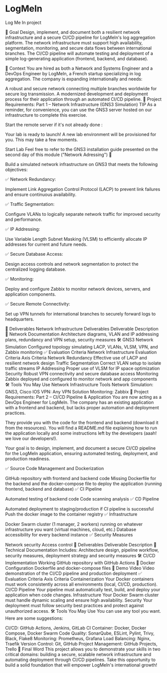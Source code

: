# LogMeIn
Log Me In project

🎯 Goal
Design, implement, and document both a resilient network infrastructure and a secure CI/CD pipeline for LogMeIn's log aggregation platform. The network infrastructure must support high availability, segmentation, monitoring, and secure data flows between international branches. The CI/CD pipeline will automate testing and deployment of a simple log-generating application (frontend, backend, and database).

🧠 Context
You are hired as both a Network and Systems Engineer and a DevOps Engineer by LogMeIn, a French startup specializing in log aggregation. The company is expanding internationally and needs:

A robust and secure network connecting multiple branches worldwide for secure log transmission.
A modernized development and deployment process for their application through an automated CI/CD pipeline.
📌 Project Requirements: Part 1 – Network Infrastructure (GNS3 Simulation)
TIP
As a reminder, for convenience, you can use the GNS3 server hosted on our infrastructure to complete this exercise.

Start the remote server if it's not already done :

Your lab is ready to launch!
A new lab environment will be provisioned for you. This may take a few moments.

Start Lab
Feel free to refer to the GNS3 installation guide presented on the second day of this module ("Network Adressing") 🙂

Build a simulated network infrastructure on GNS3 that meets the following objectives:

✅ Network Redundancy:

Implement Link Aggregation Control Protocol (LACP) to prevent link failures and ensure continuous availability.

✅ Traffic Segmentation:

Configure VLANs to logically separate network traffic for improved security and performance.

✅ IP Addressing:

Use Variable Length Subnet Masking (VLSM) to efficiently allocate IP addresses for current and future needs.

✅ Secure Database Access:

Design access controls and network segmentation to protect the centralized logging database.

✅ Monitoring:

Deploy and configure Zabbix to monitor network devices, servers, and application components.

✅ Secure Remote Connectivity:

Set up VPN tunnels for international branches to securely forward logs to headquarters.

📑 Deliverables
Network Infrastructure Deliverables
Deliverable	Description
📄 Network Documentation	Architecture diagrams, VLAN and IP addressing plans, redundancy and VPN setup, security measures
🛠️ GNS3 Network Simulation	Configured topology simulating LACP, VLANs, VLSM, VPN, and Zabbix monitoring
✅ Evaluation Criteria
Network Infrastructure Evaluation Criteria
Axis	Criteria
Network Redundancy	Effective use of LACP and resilient network design
Traffic Segmentation	Correct VLAN setup to isolate traffic streams
IP Addressing	Proper use of VLSM for IP space optimization
Security	Robust VPN connectivity and secure database access
Monitoring	Zabbix deployed and configured to monitor network and app components
🛠️ Tools You May Use
Network Infrastructure Tools
Network Simulation: GNS3, Cisco IOS
VPN: Any VPN Solution
Monitoring: Zabbix
📌 Project Requirements: Part 2 – CI/CD Pipeline & Application
You are now acting as a DevOps Engineer for LogMeIn. The company has an existing application with a frontend and backend, but lacks proper automation and deployment practices.

They provide you with the code for the frontend and backend (download it from the resources). You will find a README.md file explaining how to run the application locally and some instructions left by the developers (aaah! we love our developers!).

Your goal is to design, implement, and document a secure CI/CD pipeline for the LogMeIn application, ensuring automated testing, deployment, and production readiness.

✅ Source Code Management and Dockerization

GitHub repository with frontend and backend code
Missing Dockerfile for the backend and the docker-compose file to deploy the application (running frontend, backend and database)
✅ CI Pipeline

Automated testing of backend code
Code scanning analysis
✅ CD Pipeline

Automated deployment to staging/production if CI pipeline is successful
Push the docker image to the container registry
✅ Infrastructure

Docker Swarm cluster (1 manager, 2 workers) running on whatever infrastructure you want (virtual machines, cloud, etc.)
Database accessibility for every backend instance
✅ Security Measures

Network security
Access control
📑 Deliverables
Deliverable	Description
📄 Technical Documentation	Includes: Architecture design, pipeline workflow, security measures, deployment strategy and security measures
🛠️ CI/CD Implementation	Working GitHub repository with GitHub Actions
🐳 Docker Configuration	Dockerfile and docker-compose files
🎥 Demo Video	Video demonstration of the CI/CD pipeline and production deployment
✅ Evaluation Criteria
Axis	Criteria
Containerization	Your Docker containers must work consistently across all environments (local, CI/CD, production).
CI/CD Pipeline	Your pipeline must automatically test, build, and deploy your application when code changes.
Infrastructure	Your Docker Swarm cluster must handle dynamic scaling and ensure high availability.
Security	Your deployment must follow security best practices and protect against unauthorized access.
🛠️ Tools You May Use
You can use any tool you want. Here are some suggestions:

CI/CD: GitHub Actions, Jenkins, GitLab CI
Container: Docker, Docker Compose, Docker Swarm
Code Quality: SonarQube, ESLint, Pylint, Trivy, Black, Flake8
Monitoring: Prometheus, Grafana
Load Balancing: Nginx, Traefik
Version Control: Git, GitHub
Project Management: GitHub Projects, Trello
📣 Final Word
This project allows you to demonstrate your skills in two critical domains: building a secure, scalable network infrastructure and automating deployment through CI/CD pipelines. Take this opportunity to build a solid foundation that will empower LogMeIn's international growth!
